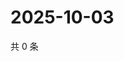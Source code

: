 # 2025-10-03

共 0 条

<!-- BEGIN ZHIHUQUESTIONS -->
<!-- 最后更新时间 Fri Oct 03 2025 18:11:53 GMT+0800 (China Standard Time) -->

<!-- END ZHIHUQUESTIONS -->
